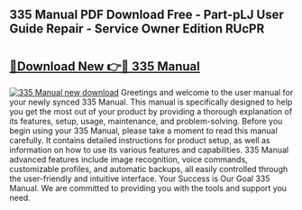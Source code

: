 ## 335 Manual PDF Download Free - Part-pLJ User Guide Repair - Service Owner Edition RUcPR

# <h2><a href="http://bc52019.oget.top/?id=335+Manual">🔗Download New 👉🔴 335 Manual</a></h2>

[![335 Manual new download](https://i.imgur.com/5g1atiW.png)](http://bc52019.oget.top/?id=335+Manual)
Greetings and welcome to the user manual for your newly synced 335 Manual. This manual is specifically designed to help you get the most out of your product by providing a thorough explanation of its features, setup, usage, maintenance, and problem-solving. Before you begin using your 335 Manual, please take a moment to read this manual carefully. It contains detailed instructions for product setup, as well as information on how to use its various features and capabilities. 335 Manual advanced features include image recognition, voice commands, customizable profiles, and automatic backups, all easily controlled through the user-friendly and intuitive interface. Your Success is Our Goal 335 Manual. We are committed to providing you with the tools and support you need.
